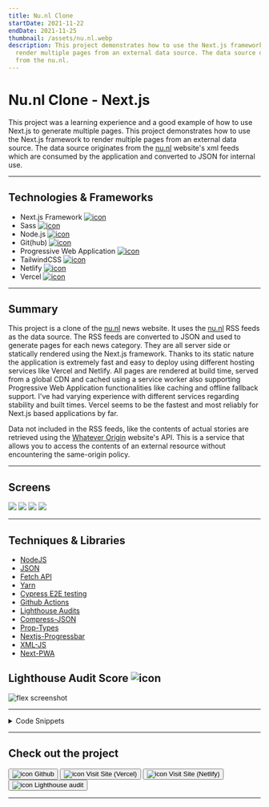 ```yaml
---
title: Nu.nl Clone
startDate: 2021-11-22
endDate: 2021-11-25
thumbnail: /assets/nu.nl.webp
description: This project demonstrates how to use the Next.js framework to
  render multiple pages from an external data source. The data source originates
  from the nu.nl.
---
```

# Nu.nl Clone - Next.js

This project was a learning experience and a good example of how to use Next.js to generate multiple pages.
This project demonstrates how to use the Next.js framework to render multiple pages from an external data source.
The data source originates from the [nu.nl](https://nu.nl) website's xml feeds which are consumed by the application
and converted to JSON for internal use.

- - -

## Technologies & Frameworks

* Next.js Framework [![icon](/assets/nextjs.png)](https://nextjs.org/)
* Sass [![icon](/assets/sass.png)](https://sass-lang.com/)
* Node.js [![icon](/assets/nodejs.png)](https://www.nodejs.org/)
* Git(hub) [![icon](/assets/github.png)](https://www.github.com/)
* Progressive Web Application [![icon](/assets/pwa.png)](https://web.dev/progressive-web-apps/)
* TailwindCSS [![icon](/assets/tailwindcss.png)](https://tailwindcss.com/)
* Netlify [![icon](/assets/netlify.png)](https://netlify.com/)
* Vercel [![icon](/assets/vercel.png)](https://vercel.com/)

- - -

## Summary

This project is a clone of the [nu.nl](https://nu.nl) news website. It uses the [nu.nl](https://nu.nl) RSS feeds as the data source.
The RSS feeds are converted to JSON and used to generate pages for each news category.
They are all server side or statically rendered using the Next.js framework.
Thanks to its static nature the application is extremely fast and easy to deploy
using different hosting services like Vercel and Netlify. All pages are rendered at build time, served from a global CDN
and cached using a service worker also supporting Progressive Web Application functionalities like caching and offline fallback support.
I've had varying experience with different services regarding stability and built times.
Vercel seems to be the fastest and most reliably for Next.js based applications by far.

Data not included in the RSS feeds, like the contents of actual stories are retrieved using the
[Whatever Origin](https://whatever.fly.dev/) website's API. This is a service that allows you to access the contents of an
external resource without encountering the same-origin policy.

- - -

## Screens

<div class="images-grid">
<img src="/assets/nu.nl.webp" />
<img src="/assets/nu.nl_1.webp" />
<img src="/assets/nu.nl_2.webp" />
<img src="/assets/nu.nl_3.webp" />
</div>

- - -

## Techniques & Libraries

* [NodeJS](https://nodejs.org/)
* [JSON](https://json.org/)
* [Fetch API](https://developer.mozilla.org/en-US/docs/Web/API/Fetch_API)
* [Yarn](https://yarnpkg.com/)
* [Cypress E2E testing](https://www.cypress.io/)
* [Github Actions](https://www.github.com/features/actions)
* [Lighthouse Audits](https://developers.google.com/web/tools/lighthouse/)
* [Compress-JSON](https://www.npmjs.com/package/compress-json)
* [Prop-Types](https://www.npmjs.com/package/prop-types)
* [Nextjs-Progressbar](https://www.npmjs.com/package/nextjs-progressbar)
* [XML-JS](https://www.npmjs.com/package/xml-js)
* [Next-PWA](https://www.npmjs.com/package/next-pwa)

## Lighthouse Audit Score ![icon](/assets/lighthouse.png)

![flex screenshot](/assets/lighthouse_nu_nl.png)

- - -

<details >
<summary>Code Snippets</summary>
<div>

The following are some code snippets of pieces of code I'm proud of from this project.
The snippets demonstrate clean, concise and powerful code following established best practices. *(Code has been compacted)*

**Index.js file**\
The Index.js file is the main entry point of the application. It is responsible for gathering data from the external data source.
The data is converted to JSON and used to generate each category on the page in a dynamic fashion.

```javascript
export async function getServerSideProps() {
    const algemeen = await NuService.getVoorpagina('4')
    const anders = await NuService.getAlgemeen('4')
    const opmerkelijk = await NuService.getOpmerkelijk('4')
    const wetenschap = await NuService.getWetenschap('4')
    const gezondheid = await NuService.getGezondheid('4')
    const tech = await NuService.getTech('4')
    const sport = await NuService.getSport('4')
    const economie = await NuService.getEconomie('4')
    const film = await NuService.getFilm('4')
    const muziek = await NuService.getMuziek('4')
    const achterklap = await NuService.getAchterklap('4')
    const podcast = await NuService.getPodcast('4')

    return {
        props: {
            channels: [
                algemeen,
                anders,
                opmerkelijk,
                wetenschap,
                gezondheid,
                tech,
                sport,
                economie,
                film,
                muziek,
                achterklap,
                podcast
            ],
            buildTime: new Date().toString()
        },
    }
}

export default function Home({ channels }) {
    const [story, setStory] = useState(null)

    return (
        <div className="flex flex-col items-center gap-8">

            <QuickTabs channels={channels} />

            {channels.map(channel => (<Channel key={channel.title} openStory={setStory} channel={channel} linkToChannel/>))}

            <StoryDialog story={story} setStory={setStory}/>

        </div>
    )
}
```

**Channel component**\
The Channel component is basically a news category with a title, the data and a collection of stories.

```javascript
export default function Channel({channel, openStory, linkToChannel}) {
    const channelLink = channel.link.substr(channel.link.lastIndexOf('/'), channel.link.length)
    const channelDate = new Date(channel.lastBuildDate)

    let formattedDate = formatDate(channelDate)

    if (!months.some(value => formattedDate.includes(value))) { // If date doesn't contain month name, add time
        formattedDate = `${formattedDate} om: ${formatTime(channelDate)}`
    }

    return (
        <div className="flex flex-col gap-4">
            <div className="flex flex-col items-center">
                {linkToChannel ?
                    <Link href={channelLink}>
                        <a className='relative group flex items-center'>
                            <span id={channel.title.replace('NU - ', '')} className="absolute -top-20"/>
                            <h1 className="text-2xl">{channel.title}</h1>
                            <span className='absolute -right-6 text-2xl transition-transform group-hover:translate-x-2'>→</span>
                        </a>
                    </Link> : <h1 className="text-2xl">{channel.title}</h1>}
                <span className="text-accent-6"> Laatste data: {formattedDate}</span>
            </div>

            <ul className="flex flex-wrap justify-center gap-8 tablet:gap-4 w-full">
                {channel.item.map(item => <Story openStory={openStory} key={item.title} item={item}/> )}
            </ul>
        </div>
    )
}
```

**Story component**\
The Story component is a small component that is used to display the preview of a story. It is styled using TailwindCSS
and accepts a story object as a prop.

```javascript
export default function Story(props) {
    const storyDate = new Date(props.item.pubDate)
    const dateString = `${formatDate(props.item.pubDate)} om: ${formatTime(storyDate)}`

    return(
        <li tabIndex='0' className="flex flex-col gap-2 flex-grow relative basis-64 rounded-lg outline-offset-4 outline-accent-6 focus:outline focus:outline-1 active:outline active:outline-1">
            <div style={{backgroundImage: `url(${props.item.enclosure._attributes.url})`}}
                 className="text-white text-xl bg-cover bg-center bg-no-repeat relative z-10 p-2 rounded-t-lg">
                <a className="py-1 after:absolute after:top-0 after:left-0 after:w-full after:h-full after:bg-black/50 after:z-[-1] after:rounded-t-lg"
                   href={props.item.link} target="_blank" rel="noreferrer" onClick={e => { e.preventDefault(); props.openStory(props.item)}}>
                    {props.item.title}</a>
                <a className="before:margin-1 before:relative before:w-[24px] before:h-[24px] before:inline-block before:align-text-bottom"
                   href={props.item.link} target="_blank" rel="noreferrer" title="Lees volledig bericht...">
                    <NewTabIcon className='absolute bottom-1 right-1 ml-auto p-2 invert transition-transform hover:scale-125'/>
                </a>
            </div>
            <span>{dateString}</span>
            <p className="text-sm"
               dangerouslySetInnerHTML={{
                   __html: !(props.item.description && Object.keys(props.item.description).length === 0) ?
                       props.item.description.toString() : "Geen beschrijving..."
               }}/>
        </li>
    )
}
```


</div>
</details>

- - -

## Check out the project

[<button>![icon](/assets/github.png) Github</button>](https://github.com/alianza/nu.nl)
[<button>![icon](/assets/vercel.png) Visit Site (Vercel)</button>](https://nu-nl.vercel.app/)
[<button>![icon](/assets/netlify.png) Visit Site (Netlify)</button>](https://www.nu.jwvbremen.nl/)
[<button>![icon](/assets/lighthouse.png) Lighthouse audit</button>](/projects/nu.nl/lighthouse.html)

- - -
